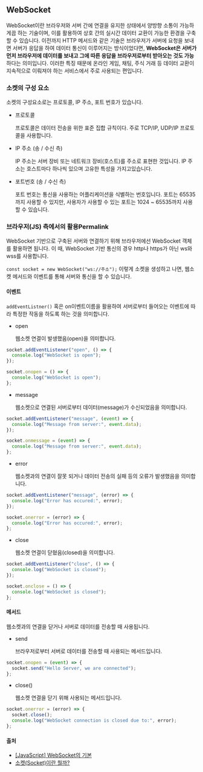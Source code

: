 ## WebSocket

WebSocket이란 브라우저와 서버 간에 연결을 유지한 상태에서 양방향 소통이 가능하게끔 하는 기술이며, 이를 활용하여 상호 간의 실시간 데이터 교환이 가능한 환경을 구축할 수 있습니다. 이전까지 HTTP 메서드와 같은 기술은 브라우저가 서버에 요청을 보내면 서버가 응답을 하여 데이터 통신이 이루어지는 방식이었다면, **WebSocket은 서버가 먼저 브라우저에 데이터를 보내고 그에 따른 응답을 브라우저로부터 받아오는 것도 가능**하다는 의미입니다. 이러한 특징 때문에 온라인 게임, 채팅, 주식 거래 등 데이터 교환이 지속적으로 이뤄져야 하는 서비스에서 주로 사용되는 편입니다.

### 소켓의 구성 요소

소켓의 구성요소로는 프로토콜, IP 주소, 포트 번호가 있습니다.

- 프로토콜

  프로토콜은 데이터 전송을 위한 표준 집합 규칙이다. 주로 TCP/IP, UDP/IP 프로토콜을 사용합니다.

- IP 주소 (송 / 수신 측)

  IP 주소는 서버 장비 또는 네트워크 장비(호스트)를 주소로 표현한 것입니다. IP 주소는 호스트마다 하나씩 있으며 고유한 특성을 가지고있습니다.

- 포트번호 (송 / 수신 측)

  포트 번호는 통신을 사용하는 어플리케이션을 식별하는 번호입니다. 포트는 65535까지 사용할 수 있지만, 사용자가 사용할 수 있는 포트는 1024 ~ 65535까지 사용할 수 있습니다.

### 브라우저(JS) 측에서의 활용Permalink

WebSocket 기반으로 구축된 서버와 연결하기 위해 브라우저에선 WebSocket 객체를 활용하면 됩니다. 이 때, WebSocket 기반 통신의 경우 http나 https가 아닌 ws와 wss를 사용합니다.

`const socket = new WebSocket("ws://주소");`
이렇게 소켓을 생성하고 나면, 웹소켓 메서드와 이벤트를 통해 서버와 통신을 할 수 있습니다.

#### 이벤트

`addEventListner()` 혹은 on이벤트이름을 활용하여 서버로부터 들어오는 이벤트에 따라 특정한 작동을 하도록 하는 것을 의미합니다.

- open

  웹소켓 연결이 발생했음(open)을 의미합니다.

```jsx
socket.addEventListener("open", () => {
  console.log("WebSocket is open");
});

socket.onopen = () => {
  console.log("WebSocket is open");
};
```

- message

  웹소켓으로 연결된 서버로부터 데이터(message)가 수신되었음을 의미합니다.

```jsx
socket.addEventListener("message", (event) => {
  console.log("Message from server:", event.data);
});

socket.onmessage = (event) => {
  console.log("Message from server:", event.data);
};
```

- error

  웹소켓과의 연결이 잘못 되거나 데이터 전송의 실패 등의 오류가 발생했음을 의미합니다.

```jsx
socket.addEventListener("message", (error) => {
  console.log("Error has occured:", error);
});

socket.onerror = (error) => {
  console.log("Error has occured:", error);
};
```

- close

  웹소켓 연결이 닫혔음(closed)을 의미합니다.

```jsx
socket.addEventListener("close", () => {
  console.log("WebSocket is closed");
});

socket.onclose = () => {
  console.log("WebSocket is closed");
};
```

#### 메서드

웹소켓과의 연결을 닫거나 서버로 데이터를 전송할 때 사용됩니다.

- send

  브라우저로부터 서버로 데이터를 전송할 때 사용되는 메서드입니다.

```jsx
socket.onopen = (event) => {
  socket.send("Hello Server, we are connected");
};
```

- close()

  웹소켓 연결을 닫기 위해 사용되는 메서드입니다.

```jsx
socket.onerror = (error) => {
  socket.close();
  console.log("WebSocket connection is closed due to:", error);
};
```

#### 출처

- [[JavaScript] WebSocket의 기본](https://moon-ga.github.io/javascript/websocket/)
- [소켓(Socket)이란 뭘까?](https://shg-engineer.tistory.com/21)
